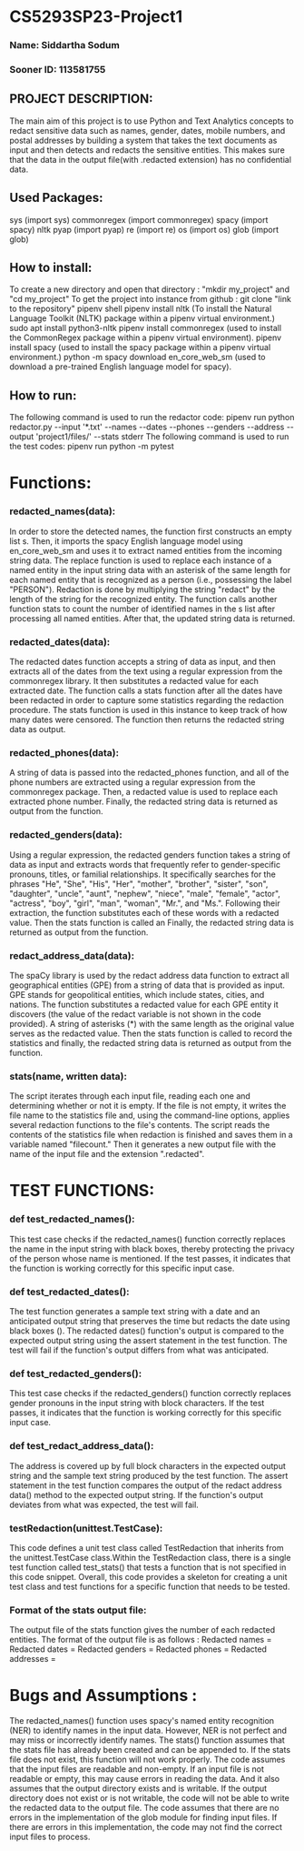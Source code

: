 # CS5293SP23-Project1

### Name: Siddartha Sodum
### Sooner ID: 113581755

## PROJECT DESCRIPTION:
The main aim of this project is to use Python and Text Analytics concepts to redact sensitive data such as names, gender, dates, mobile numbers, and postal addresses by building a system that takes the text documents as input and then detects and redacts the sensitive entities. This makes sure that the data in the output file(with .redacted extension) has no confidential data. 
## Used Packages:
sys (import sys)
commonregex (import commonregex)
spacy (import spacy)
nltk
pyap (import pyap)
re (import re)
os (import os)
glob (import glob)
## How to install:
To create a new directory and open that directory : "mkdir my_project" and "cd my_project"
To get the project into instance from github : git clone "link to the repository"
pipenv shell
pipenv install nltk (To install the Natural Language Toolkit (NLTK) package within a pipenv virtual environment.)
sudo apt install python3-nltk
pipenv install commonregex (used to install the CommonRegex package within a pipenv virtual environment).
pipenv install spacy (used to install the spacy package within a pipenv virtual environment.)
python -m spacy download en_core_web_sm (used to download a pre-trained English language model for spacy).
## How to run:
The following command is used to run the redactor code:
pipenv run python redactor.py --input '*.txt' --names --dates --phones --genders --address --output 'project1/files/' --stats stderr
The following command is used to run the test codes:
pipenv run python -m pytest
# Functions:
### redacted_names(data):
In order to store the detected names, the function first constructs an empty list s. Then, it imports the spacy English language model using en_core_web_sm and uses it to extract named entities from the incoming string data.
The replace function is used to replace each instance of a named entity in the input string data with an asterisk of the same length for each named entity that is recognized as a person (i.e., possessing the label "PERSON"). Redaction is done by multiplying the string "redact" by the length of the string for the recognized entity. The function calls another function stats to count the number of identified names in the s list after processing all named entities. After that, the updated string data is returned.
### redacted_dates(data):
The redacted dates function accepts a string of data as input, and then extracts all of the dates from the text using a regular expression from the commonregex library. It then substitutes a redacted value for each extracted date.
The function calls a stats function after all the dates have been redacted in order to capture some statistics regarding the redaction procedure. The stats function is used in this instance to keep track of how many dates were censored. The function then returns the redacted string data as output.
### redacted_phones(data):
A string of data is passed into the redacted_phones function, and all of the phone numbers are extracted using a regular expression from the commonregex package. Then, a redacted value is used to replace each extracted phone number. Finally, the redacted string data is returned as output from the function.
### redacted_genders(data):
Using a regular expression, the redacted genders function takes a string of data as input and extracts words that frequently refer to gender-specific pronouns, titles, or familial relationships. It specifically searches for the phrases "He", "She", "His", "Her", "mother", "brother", "sister", "son", "daughter", "uncle", "aunt", "nephew", "niece", "male", "female", "actor", "actress", "boy", "girl", "man", "woman", "Mr.", and "Ms.". Following their extraction, the function substitutes each of these words with a redacted value. Then the stats function is called an Finally, the redacted string data is returned as output from the function.
### redact_address_data(data):
The spaCy library is used by the redact address data function to extract all geographical entities (GPE) from a string of data that is provided as input. GPE stands for geopolitical entities, which include states, cities, and nations.
The function substitutes a redacted value for each GPE entity it discovers (the value of the redact variable is not shown in the code provided). A string of asterisks (*) with the same length as the original value serves as the redacted value. Then the stats function is called to record the statistics and finally, the redacted string data is returned as output from the function.
### stats(name, written data):
The script iterates through each input file, reading each one and determining whether or not it is empty. If the file is not empty, it writes the file name to the statistics file and, using the command-line options, applies several redaction functions to the file's contents. The script reads the contents of the statistics file when redaction is finished and saves them in a variable named "filecount." Then it generates a new output file with the name of the input file and the extension ".redacted".

# TEST FUNCTIONS:
### def test_redacted_names():
This test case checks if the redacted_names() function correctly replaces the name in the input string with black boxes, thereby protecting the privacy of the person whose name is mentioned. If the test passes, it indicates that the function is working correctly for this specific input case.
### def test_redacted_dates():
The test function generates a sample text string with a date and an anticipated output string that preserves the time but redacts the date using black boxes (). The redacted dates() function's output is compared to the expected output string using the assert statement in the test function. The test will fail if the function's output differs from what was anticipated.
### def test_redacted_genders():
This test case checks if the redacted_genders() function correctly replaces gender pronouns in the input string with block characters. If the test passes, it indicates that the function is working correctly for this specific input case.
### def test_redact_address_data():
The address is covered up by full block characters in the expected output string and the sample text string produced by the test function. The assert statement in the test function compares the output of the redact address data() method to the expected output string. If the function's output deviates from what was expected, the test will fail.
### testRedaction(unittest.TestCase):
This code defines a unit test class called TestRedaction that inherits from the unittest.TestCase class.Within the TestRedaction class, there is a single test function called test_stats() that tests a function that is not specified in this code snippet. Overall, this code provides a skeleton for creating a unit test class and test functions for a specific function that needs to be tested.
### Format of the stats output file:
The output file of the stats function gives the number of each redacted entities. The    format of the output file is as follows :
Redacted names =
Redacted dates =
Redacted genders =
Redacted phones =
Redacted addresses =


# Bugs and Assumptions :
The redacted_names() function uses spacy's named entity recognition (NER) to identify names in the input data. However, NER is not perfect and may miss or incorrectly identify names.
The stats() function assumes that the stats file has already been created and can be appended to. If the stats file does not exist, this function will not work properly.
The code assumes that the input files are readable and non-empty. If an input file is not readable or empty, this may cause errors in reading the data. And it also assumes that the output directory exists and is writable. If the output directory does not exist or is not writable, the code will not be able to write the redacted data to the output file.
The code assumes that there are no errors in the implementation of the glob module for finding input files. If there are errors in this implementation, the code may not find the correct input files to process.

